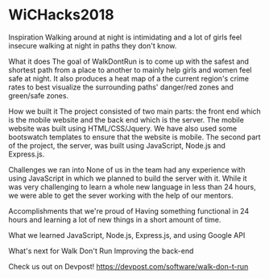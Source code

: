 # WiCHacks2018
Inspiration
Walking around at night is intimidating and a lot of girls feel insecure walking at night in paths they don't know.

What it does
The goal of WalkDontRun is to come up with the safest and shortest path from a place to another to mainly help girls and women feel safe at night. It also produces a heat map of a the current region's crime rates to best visualize the surrounding paths' danger/red zones and green/safe zones.

How we built it
The project consisted of two main parts: the front end which is the mobile website and the back end which is the server. The mobile website was built using HTML/CSS/Jquery. We have also used some bootswatch templates to ensure that the website is mobile. The second part of the project, the server, was built using JavaScript, Node.js and Express.js.

Challenges we ran into
None of us in the team had any experience with using JavaScript in which we planned to build the server with it. While it was very challenging to learn a whole new language in less than 24 hours, we were able to get the sever working with the help of our mentors.

Accomplishments that we're proud of
Having something functional in 24 hours and learning a lot of new things in a short amount of time.

What we learned
JavaScript, Node.js, Express.js, and using Google API

What's next for Walk Don't Run
Improving the back-end

Check us out on Devpost!
https://devpost.com/software/walk-don-t-run

